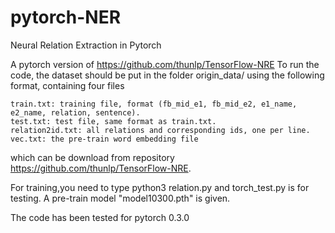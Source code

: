 # pytorch-NER
Neural Relation Extraction in Pytorch

A pytorch version of https://github.com/thunlp/TensorFlow-NRE
To run the code, the dataset should be put in the folder origin_data/ using the following format, containing four files

    train.txt: training file, format (fb_mid_e1, fb_mid_e2, e1_name, e2_name, relation, sentence).
    test.txt: test file, same format as train.txt.
    relation2id.txt: all relations and corresponding ids, one per line.
    vec.txt: the pre-train word embedding file

which can be download from repository https://github.com/thunlp/TensorFlow-NRE.

For training,you need to type python3 relation.py and torch_test.py is for testing.
A pre-train model  "model10300.pth" is given.

The code has been tested for pytorch 0.3.0
